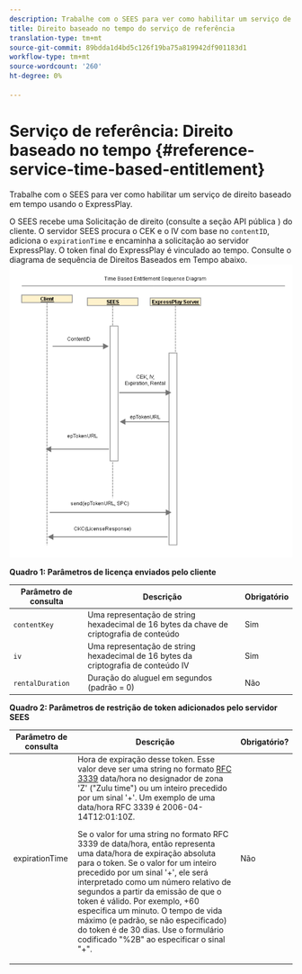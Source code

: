 ```yaml
---
description: Trabalhe com o SEES para ver como habilitar um serviço de direito baseado em tempo usando o ExpressPlay.
title: Direito baseado no tempo do serviço de referência
translation-type: tm+mt
source-git-commit: 89bdda1d4bd5c126f19ba75a819942df901183d1
workflow-type: tm+mt
source-wordcount: '260'
ht-degree: 0%

---
```



# Serviço de referência: Direito baseado no tempo {#reference-service-time-based-entitlement}

Trabalhe com o SEES para ver como habilitar um serviço de direito baseado em tempo usando o ExpressPlay.

O SEES recebe uma Solicitação de direito (consulte a seção API pública ) do cliente. O servidor SEES procura o CEK e o IV com base no `contentID`, adiciona o `expirationTime` e encaminha a solicitação ao servidor ExpressPlay. O token final do ExpressPlay é vinculado ao tempo. Consulte o diagrama de sequência de Direitos Baseados em Tempo abaixo. ![](assets/fees-time-based.png)

**Quadro 1: Parâmetros de licença enviados pelo cliente**

| Parâmetro de consulta | Descrição | Obrigatório |
|---|---|---|
| `contentKey` | Uma representação de string hexadecimal de 16 bytes da chave de criptografia de conteúdo | Sim |
| `iv` | Uma representação de string hexadecimal de 16 bytes da criptografia de conteúdo IV | Sim |
| `rentalDuration` | Duração do aluguel em segundos (padrão = 0) | Não |

**Quadro 2: Parâmetros de restrição de token adicionados pelo servidor SEES**

<table id="table_E979FAD7A61A4832A46667301939FAEB">  
 <thead> 
  <tr> 
   <th class="entry"> Parâmetro de consulta </th> 
   <th class="entry"> Descrição </th> 
   <th class="entry"> Obrigatório? </th> 
  </tr> 
 </thead>
 <tbody> 
  <tr> 
   <td><span class="codeph"> expirationTime</span> </td> 
   <td>Hora de expiração desse token. Esse valor deve ser uma string no formato <a href="https://www.ietf.org/rfc/rfc3339.txt" format="html" type="external"> RFC 3339</a> data/hora no designador de zona 'Z' ("Zulu time") ou um inteiro precedido por um sinal '+'. Um exemplo de uma data/hora RFC 3339 é <span class="codeph"> 2006-04-14T12:01:10Z</span>. <p>Se o valor for uma string no formato RFC 3339 de data/hora, então representa uma data/hora de expiração absoluta para o token. Se o valor for um inteiro precedido por um sinal '+', ele será interpretado como um número relativo de segundos a partir da emissão de que o token é válido. Por exemplo, <span class="codeph"> +60</span> especifica um minuto. O tempo de vida máximo (e padrão, se não especificado) do token é de 30 dias. Use o formulário codificado "%2B" ao especificar o sinal "+". </p> </td> 
   <td> Não </td> 
  </tr> 
 </tbody> 
</table>

